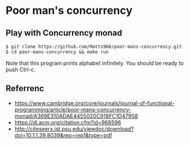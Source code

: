 # Poor man's concurrency

## Play with Concurrency monad

```
$ git clone https://github.com/Matts966/poor-mans-concurrency.git
$ cd poor-mans-concurrency && make run
```

Note that this program prints alphabet infinitely. You should be ready to push Ctrl-c.

## Referrenc

- https://www.cambridge.org/core/journals/journal-of-functional-programming/article/poor-mans-concurrency-monad/A369E310ADAE4455020C918FC1D47958
- https://dl.acm.org/citation.cfm?id=968596
- http://citeseerx.ist.psu.edu/viewdoc/download?doi=10.1.1.39.8039&rep=rep1&type=pdf

